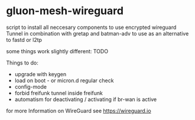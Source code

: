 gluon-mesh-wireguard
============

script to install all neccesary components to use encrypted wireguard Tunnel in combination with gretap and batman-adv to use as an alternative to fastd or l2tp

some things work slightly different:
TODO

Things to do:
* upgrade with keygen
* load on boot - or micron.d regular check
* config-mode
* forbid freifunk tunnel inside freifunk
* automatism for deactivating / activating if br-wan is active


for more Information on WireGuard see 
https://wireguard.io
